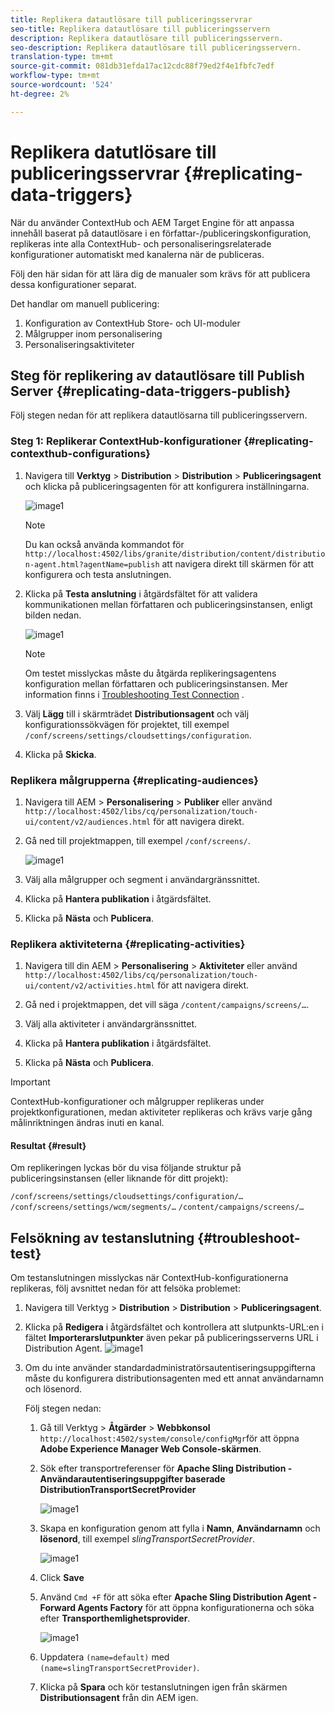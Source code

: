 ```yaml
---
title: Replikera datautlösare till publiceringsservrar
seo-title: Replikera datautlösare till publiceringsservern
description: Replikera datautlösare till publiceringsservern.
seo-description: Replikera datautlösare till publiceringsservern.
translation-type: tm+mt
source-git-commit: 081db31efda17ac12cdc88f79ed2f4e1fbfc7edf
workflow-type: tm+mt
source-wordcount: '524'
ht-degree: 2%

---
```



# Replikera datutlösare till publiceringsservrar {#replicating-data-triggers}

När du använder ContextHub och AEM Target Engine för att anpassa innehåll baserat på datautlösare i en författar-/publiceringskonfiguration, replikeras inte alla ContextHub- och personaliseringsrelaterade konfigurationer automatiskt med kanalerna när de publiceras.

Följ den här sidan för att lära dig de manualer som krävs för att publicera dessa konfigurationer separat.

Det handlar om manuell publicering:

1. Konfiguration av ContextHub Store- och UI-moduler
1. Målgrupper inom personalisering
1. Personaliseringsaktiviteter

## Steg för replikering av datautlösare till Publish Server {#replicating-data-triggers-publish}

Följ stegen nedan för att replikera datautlösarna till publiceringsservern.

### Steg 1: Replikerar ContextHub-konfigurationer {#replicating-contexthub-configurations}

1. Navigera till **Verktyg** > **Distribution** > **Distribution** > **Publiceringsagent** och klicka på publiceringsagenten för att konfigurera inställningarna.

   ![image1](/help/user-guide/assets/replicating-triggers/replicating-triggers1.png)

   >[!NOTE]
   >
   >Du kan också använda kommandot för `http://localhost:4502/libs/granite/distribution/content/distribution-agent.html?agentName=publish` att navigera direkt till skärmen för att konfigurera och testa anslutningen.

1. Klicka på **Testa anslutning** i åtgärdsfältet för att validera kommunikationen mellan författaren och publiceringsinstansen, enligt bilden nedan.

   ![image1](/help/user-guide/assets/replicating-triggers/replicating-triggers2.png)

   >[!NOTE]
   >
   >Om testet misslyckas måste du åtgärda replikeringsagentens konfiguration mellan författaren och publiceringsinstansen. Mer information finns i [Troubleshooting Test Connection](/help/user-guide/replicating-data-triggers.md#troubleshoot-test) .

1. Välj **Lägg** till i skärmträdet **Distributionsagent** och välj konfigurationssökvägen för projektet, till exempel `/conf/screens/settings/cloudsettings/configuration`.

1. Klicka på **Skicka**.

### Replikera målgrupperna {#replicating-audiences}

1. Navigera till AEM > **Personalisering** > **Publiker** eller använd `http://localhost:4502/libs/cq/personalization/touch-ui/content/v2/audiences.html` för att navigera direkt.

1. Gå ned till projektmappen, till exempel `/conf/screens/`.

   ![image1](/help/user-guide/assets/replicating-triggers/replicating-triggers10.png)

1. Välj alla målgrupper och segment i användargränssnittet.

1. Klicka på **Hantera publikation** i åtgärdsfältet.

1. Klicka på **Nästa** och **Publicera**.

### Replikera aktiviteterna  {#replicating-activities}

1. Navigera till din AEM > **Personalisering** > **Aktiviteter** eller använd `http://localhost:4502/libs/cq/personalization/touch-ui/content/v2/activities.html` för att navigera direkt.

1. Gå ned i projektmappen, det vill säga `/content/campaigns/screens/…`.

1. Välj alla aktiviteter i användargränssnittet.

1. Klicka på **Hantera publikation** i åtgärdsfältet.

1. Klicka på **Nästa** och **Publicera**.

>[!IMPORTANT]
>
>ContextHub-konfigurationer och målgrupper replikeras under projektkonfigurationen, medan aktiviteter replikeras och krävs varje gång målinriktningen ändras inuti en kanal.

#### Resultat {#result}

Om replikeringen lyckas bör du visa följande struktur på publiceringsinstansen (eller liknande för ditt projekt):

`/conf/screens/settings/cloudsettings/configuration/…`
`/conf/screens/settings/wcm/segments/…`
`/content/campaigns/screens/…`

## Felsökning av testanslutning {#troubleshoot-test}

Om testanslutningen misslyckas när ContextHub-konfigurationerna replikeras, följ avsnittet nedan för att felsöka problemet:

1. Navigera till Verktyg > **Distribution** > **Distribution** > **Publiceringsagent**.

1. Klicka på **Redigera** i åtgärdsfältet och kontrollera att slutpunkts-URL:en i fältet **Importerarslutpunkter** även pekar på publiceringsserverns URL i Distribution Agent.
   ![image1](/help/user-guide/assets/replicating-triggers/replicating-triggers9.png)

1. Om du inte använder standardadministratörsautentiseringsuppgifterna måste du konfigurera distributionsagenten med ett annat användarnamn och lösenord.

   Följ stegen nedan:

   1. Gå till Verktyg > **Åtgärder** > **Webbkonsol** `http://localhost:4502/system/console/configMgr`för att öppna **Adobe Experience Manager Web Console-skärmen**.
   1. Sök efter transportreferenser för **Apache Sling Distribution - Användarautentiseringsuppgifter baserade DistributionTransportSecretProvider**

      ![image1](/help/user-guide/assets/replicating-triggers/replicating-triggers6.png)

   1. Skapa en konfiguration genom att fylla i **Namn**, **Användarnamn** och **lösenord**, till exempel *slingTransportSecretProvider*.

      ![image1](/help/user-guide/assets/replicating-triggers/replicating-triggers7.png)

   1. Click **Save**
   1. Använd `Cmd +F` för att söka efter **Apache Sling Distribution Agent - Forward Agents Factory** för att öppna konfigurationerna och söka efter **Transporthemlighetsprovider**.

      ![image1](/help/user-guide/assets/replicating-triggers/replicating-triggers8.png)

   1. Uppdatera `(name=default)` med `(name=slingTransportSecretProvider)`.
   1. Klicka på **Spara** och kör testanslutningen igen från skärmen **Distributionsagent** från din AEM igen.
